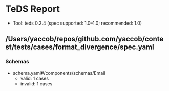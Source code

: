 # TeDS Report

- Tool: teds 0.2.4 (spec supported: 1.0–1.0; recommended: 1.0)

## /Users/yaccob/repos/github.com/yaccob/contest/tests/cases/format_divergence/spec.yaml




### Schemas

- schema.yaml#/components/schemas/Email
  - valid: 1 cases
  - invalid: 1 cases

